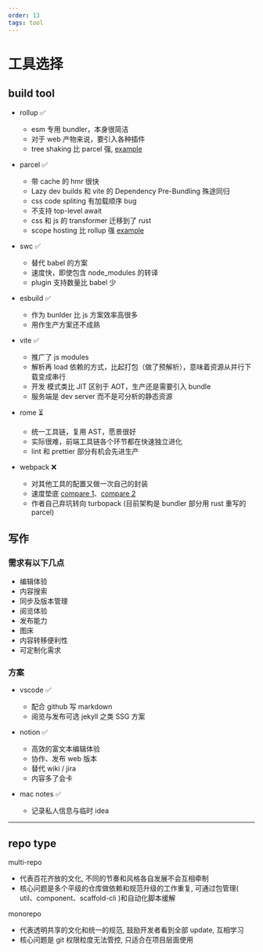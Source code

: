 ```yaml
---
order: 13
tags: tool
---
```


# 工具选择

## build tool

- rollup ✅

  - esm 专用 bundler，本身很简洁
  - 对于 web 产物来说，要引入各种插件
  - tree shaking 比 parcel 强, [example](https://stackblitz.com/edit/node-cpq4ro?file=index.js&view=editor)

- parcel ✅

  - 带 cache 的 hmr 很快
  - Lazy dev builds 和 vite 的 Dependency Pre-Bundling 殊途同归
  - css code spliting 有加载顺序 bug
  - 不支持 top-level await
  - css 和 js 的 transformer 迁移到了 rust
  - scope hosting 比 rollup 强 [example](https://stackblitz.com/edit/node-appyag?file=index.js&view=editor)

- swc ✅

  - 替代 babel 的方案
  - 速度快，即使包含 node_modules 的转译
  - plugin 支持数量比 babel 少

- esbuild ✅

  - 作为 bunlder 比 js 方案效率高很多
  - 用作生产方案还不成熟

- vite ✅

  - 推广了 js modules
  - 解析再 load 依赖的方式，比起打包（做了预解析），意味着资源从并行下载变成串行
  - 开发 模式类比 JIT 区别于 AOT，生产还是需要引入 bundle
  - 服务端是 dev server 而不是可分析的静态资源

- rome ⏳

  - 统一工具链，复用 AST，愿景很好
  - 实际很难，前端工具链各个环节都在快速独立进化
  - lint 和 prettier 部分有机会先进生产

- webpack ❌

  - 对其他工具的配置又做一次自己的封装
  - 速度垫底 [compare 1](https://esbuild.github.io/faq/#benchmark-details)、[compare 2](https://github.com/devongovett/parcel-vs-vite-vs-turbopack-hmr)
  - 作者自己弃坑转向 turbopack (目前架构是 bundler 部分用 rust 重写的 parcel)

## 写作

### 需求有以下几点

- 编辑体验
- 内容搜索
- 同步及版本管理
- 阅览体验
- 发布能力
- 图床
- 内容转移便利性
- 可定制化需求

### 方案

- vscode ✅

  - 配合 github 写 markdown
  - 阅览与发布可选 jekyll 之类 SSG 方案

- notion ✅

  - 高效的富文本编辑体验
  - 协作、发布 web 版本
  - 替代 wiki / jira
  - 内容多了会卡

- mac notes ✅

  - 记录私人信息与临时 idea

---

## repo type

multi-repo

- 代表百花齐放的文化, 不同的节奏和风格各自发展不会互相牵制
- 核心问题是多个平级的仓库做依赖和规范升级的工作重复, 可通过包管理( util、component、scaffold-cli )和自动化脚本缓解

monorepo

- 代表透明共享的文化和统一的规范, 鼓励开发者看到全部 update, 互相学习
- 核心问题是 git 权限粒度无法管控, 只适合在项目层面使用
